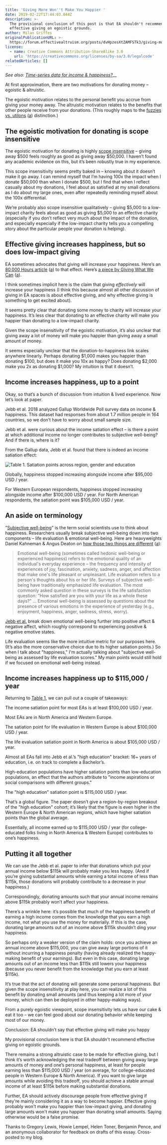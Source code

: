 ```yaml
---
title: 'Giving More Won''t Make You Happier '
date: 2019-02-22T17:44:03.044Z
description: >-
  The provisional conclusion of this post is that EA shouldn't recommend
  effective giving on egoistic grounds.
author: Milan Griffes
originalPublicationURL: >-
  https://forum.effectivealtruism.org/posts/dvHpzesXtZAMFSTk3/giving-more-won-t-make-you-happier
license:
  - name: Creative Commons Attribution-ShareAlike 3.0
    url: 'https://creativecommons.org/licenses/by-sa/3.0/legalcode'
relatedArticles: []
---
```

_See also:_ [_Time-series data for income & happiness?_](https://forum.effectivealtruism.org/posts/DtSXXdZnEb2mH3jGs/time-series-data-for-income-and-happiness)__

At first approximation, there are two motivations for donating money – egoistic & altruistic.

The egoistic motivation relates to the personal benefit you accrue from giving your money away. The altruistic motivation relates to the benefits that other people receive from your donations. (This roughly maps to the [fuzzies vs. utilons](https://www.lesswrong.com/posts/3p3CYauiX8oLjmwRF/purchase-fuzzies-and-utilons-separately) ([a](https://web.archive.org/web/20181204220400/https://www.lesswrong.com/posts/3p3CYauiX8oLjmwRF/purchase-fuzzies-and-utilons-separately)) distinction.)

## The egoistic motivation for donating is scope insensitive

The egoistic motivation for donating is highly [scope insensitive](https://en.wikipedia.org/wiki/Scope_neglect) – giving away $500 feels roughly as good as giving away $50,000. I haven’t found any academic evidence on this, but it’s been robustly true in my experience.

This scope insensitivity seems pretty baked in – knowing about it doesn’t make it go away. I can remind myself that I’m having 100x the impact when I donate $50,000 than when I donate $500, but I find that when I reflect casually about my donations, I feel about as satisfied at my small donations as I do about my large ones, even after repeatedly reminding myself about the 100x differential.

We’re probably also scope insensitive qualitatively – giving $5,000 to a low-impact charity feels about as good as giving $5,000 to an effective charity (especially if you don’t reflect very much about the impact of the donation, and especially especially if the low-impact charity tells you a compelling story about the particular people your donation is helping).

## Effective giving increases happiness, but so does low-impact giving

EA sometimes advocates that giving will increase your happiness. Here’s an [80,000 Hours article](https://80000hours.org/articles/money-and-happiness/#if-you-gave-money-to-charity-would-it-make-you-more-satisfied-or-less) ([a](https://web.archive.org/web/20181204181048/https://80000hours.org/articles/money-and-happiness/)) to that effect. Here’s [a piece by Giving What We Can](https://www.givingwhatwecan.org/get-involved/giving-and-happiness/) ([a](https://web.archive.org/web/20180808162121/https://www.givingwhatwecan.org/get-involved/giving-and-happiness/)).

I think sometimes implicit here is the claim that giving _effectively_ will increase your happiness (I think this because almost all other discussion of giving in EA spaces is about effective giving, and why effective giving is something to get excited about).

It seems pretty clear that donating some money to charity will increase your happiness. It’s less clear that donating to an effective charity will make you happier than donating to a low-impact charity.

Given the scope insensitivity of the egoistic motivation, it’s also unclear that giving away a lot of money will make you happier than giving away a small amount of money.

It seems especially unclear that the donation-to-happiness link scales anywhere linearly. Perhaps donating $1,000 makes you happier than donating $100, but does it make you 10x as happy? Does donating $2,000 make you 2x as donating $1,000? My intuition is that it doesn’t.

## Income increases happiness, up to a point

Okay, so that’s a bunch of discussion from intuition & lived experience. Now let’s look at paper.

Jebb et al. 2018 analyzed Gallup Worldwide Poll survey data on income & happiness. This dataset had responses from about 1.7 million people in 164 countries, so we don’t have to worry about small sample size.

Jebb et al. were curious about the income satiation effect – is there a point at which additional income no longer contributes to subjective well-being? And if there is, where is it?

From the Gallup data, Jebb et al. found that there is indeed an income satiation effect:

![Table 1. Satiation points across region, gender and education](/img/satiation-table.png)

Globally, happiness stopped increasing alongside income after $95,000 USD / year.

For Western European respondents, happiness stopped increasing alongside income after $100,000 USD / year. For North American respondents, the satiation point was $105,000 USD / year.

## An aside on terminology

"[Subjective well-being](https://en.wikipedia.org/wiki/Subjective_well-being)" is the term social scientists use to think about happiness. Researchers usually break subjective well-being down into two components – life evaluation & emotional well-being. Here are heavyweights Daniel Kahneman & Angus Deaton on [how those two things are different](https://www.pnas.org/content/107/38/16489) ([a](https://web.archive.org/web/20181208205826/https://www.pnas.org/content/107/38/16489)):

> Emotional well-being (sometimes called hedonic well-being or experienced happiness) refers to the emotional quality of an individual's everyday experience – the frequency and intensity of experiences of joy, fascination, anxiety, sadness, anger, and affection that make one's life pleasant or unpleasant. Life evaluation refers to a person's thoughts about his or her life. Surveys of subjective well-being have traditionally emphasized life evaluation. The most commonly asked question in these surveys is the life satisfaction question: “How satisfied are you with your life as a whole these days?” ... Emotional well-being is assessed by questions about the presence of various emotions in the experience of yesterday (e.g., enjoyment, happiness, anger, sadness, stress, worry).

[Jebb et al.](https://flightfromperfection.com/files/post_attachments/jebb_et_al_2018.pdf) break down emotional well-being further into positive affect & negative affect, which roughly correspond to experiencing positive & negative emotive states.

Life evaluation seems like the more intuitive metric for our purposes here. (It’s also the more conservative choice due to its higher satiation points.) So when I talk about "happiness," I'm actually talking about "subjective well-being as assessed by life evaluation scores." My main points would still hold if we focused on emotional well-being instead.

## Income increases happiness up to $115,000 / year

Returning to [Table 1](https://flightfromperfection.com/files/post_attachments/jebb_et_al_2018.pdf), we can pull out a couple of takeaways:

The income satiation point for most EAs is at least $100,000 USD / year.

Most EAs are in North America and Western Europe.

The satiation point for life evaluation in Western Europe is about $100,000 USD / year.

The life evaluation satiation point in North America is about $105,000 USD / year.

Almost all EAs fall into Jebb et al.’s "high education" bracket: 16+ years of education, i.e. on track to complete a Bachelor’s.

High-education populations have higher satiation points than low-education populations, an effect that the authors attribute to "income aspirations or social comparisons with different groups."

The "high education" satiation point is $115,000 USD / year.

That’s a global figure. The paper doesn’t give a region-by-region breakout of the "high education" cohort; it’s likely that the figure is even higher in the Western Europe & North American regions, which have higher satiation points than the global average.

Essentially, all income earned up to $115,000 USD / year (for college-educated folks living in North America & Western Europe) contributes to one’s happiness.

## Putting it all together

We can use the Jebb et al. paper to infer that donations which put your annual income below $115k will probably make you less happy. (And if you’re giving substantial amounts while earning a total income of less than $115k, those donations will probably contribute to a decrease in your happiness.)

Correspondingly, donating amounts such that your annual income remains above $115k probably won’t affect your happiness.

There’s a wrinkle here: it’s possible that much of the happiness benefit of earning a high income comes from the knowledge that you earn a high income, not what you use the money for materially. If this is the case, donating large amounts out of an income above $115k shouldn’t ding your happiness.

So perhaps only a weaker version of the claim holds: once you achieve an annual income above $115,000, you can give away large portions of it without incurring a happiness penalty (having already realized the happy-making benefit of your earnings). But even in this case, donating large amounts out of an income less than $115k still lowers your happiness (because you never benefit from the knowledge that you earn at least $115k).

It’s true that the act of donating will generate some personal happiness. But given the scope insensitivity at play here, you can realize a lot of this benefit by donating small amounts (and thus keeping a lot more of your money, which can then be deployed in other happy-making ways).

From a purely egoistic viewpoint, scope insensitivity lets us have our cake & eat it too – we can feel good about our donating behavior while keeping most of our money.

Conclusion: EA shouldn’t say that effective giving will make you happy

My provisional conclusion here is that EA shouldn't recommend effective giving on egoistic grounds.

There remains a strong altruistic case to be made for effective giving, but I think it’s worth acknowledging the real tradeoff between giving away large amounts of money and one’s personal happiness, at least for people earning less than $115,000 USD / year (on average, for college-educated people in Western Europe & North America). If you want to give large amounts while avoiding this tradeoff, you should achieve a stable annual income of at least $115k before making substantial donations.

Further, EA should actively discourage people from effective giving if they're mainly considering it as a way to become happier. Effective giving probably won't make you happier than low-impact giving, and donating large amounts won't make you happier than donating small amounts. Saying otherwise would be a false promise.

Thanks to Gregory Lewis, Howie Lempel, Helen Toner, Benjamin Pence, and an anonymous collaborator for feedback on drafts of this essay. Cross-posted to my blog.
